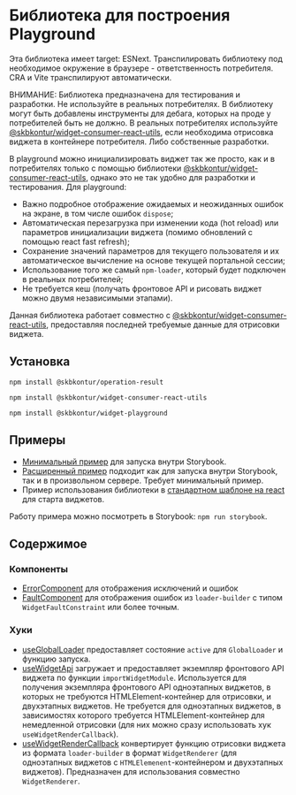 # Библиотека для построения Playground

Эта библиотека имеет target: ESNext. Транспилировать библиотеку под необходимое окружение в браузере - ответственность потребителя. CRA и Vite транспилируют автоматически.

ВНИМАНИЕ: Библиотека предназначена для тестирования и разработки. Не используйте в реальных потребителях. В библиотеку могут быть добавлены инструменты для дебага, которых на проде у потребителей быть не должно.
В реальных потребителях используйте [@skbkontur/widget-consumer-react-utils](../widget-consumer-react-utils/README.md), если необходима отрисовка виджета в контейнере потребителя. Либо собственные разработки.

В playground можно инициализировать виджет так же просто, как и в потребителях только с помощью библиотеки [@skbkontur/widget-consumer-react-utils](../widget-consumer-react-utils/README.md), однако это не так удобно для разработки и тестирования. Для playground:
* Важно подробное отображение ожидаемых и неожиданных ошибок на экране, в том числе ошибок `dispose`;
* Автоматическая перезагрузка при изменении кода (hot reload) или параметров инициализации виджета (помимо обновлений с помощью react fast refresh);
* Сохранение значений параметров для текущего пользователя и их автоматическое вычисление на основе текущей портальной сессии;
* Использование того же самый `npm-loader`, который будет подключен в реальных потребителей;
* Не требуется кеш (получать фронтовое API и рисовать виджет можно двумя независимыми этапами).

Данная библиотека работает совместно с [@skbkontur/widget-consumer-react-utils](../widget-consumer-react-utils/README.md), предоставляя последней требуемые данные для отрисовки виджета.

## Установка
`npm install @skbkontur/operation-result`

`npm install @skbkontur/widget-consumer-react-utils`

`npm install @skbkontur/widget-playground`

## Примеры

* [Минимальный пример](examples/Minimal/WidgetModule.tsx) для запуска внутри Storybook.
* [Расширенный пример](examples/Standard/PlaygroundTwoStep.tsx) подходит как для запуска внутри Storybook, так и в произвольном сервере. Требует минимальный пример.
* Пример использования библиотеки в [стандартном шаблоне на react](../template/playground/WidgetController.tsx) для старта виджетов.

Работу примера можно посмотреть в Storybook: `npm run storybook`.

## Содержимое

### Компоненты
* [ErrorComponent](./esm/components/ErrorComponent.tsx) для отображения исключений и ошибок
* [FaultComponent](./esm/components/FaultComponent.tsx) для отображения ошибок из `loader-builder` с типом `WidgetFaultConstraint` или более точным.

### Хуки

* [useGlobalLoader](./esm/providers/useGlobalLoader.tsx) предоставляет состояние `active` для `GlobalLoader` и функцию запуска.
* [useWidgetApi](./esm/providers/useWidgetApi.tsx) загружает и предоставляет экземпляр фронтового API виджета по функции `importWidgetModule`. Используется для получения экземпляра фронтового API одноэтапных виджетов, в которых не требуются HTMLElement-контейнер для отрисовки, и двухэтапных виджетов. Не требуется для одноэтапных виджетов, в зависимостях которого требуется HTMLElement-контейнер для немедленной отрисовки (для них можно сразу использовать хук `useWidgetRenderCallback`).
* [useWidgetRenderCallback](./esm/providers/useWidgetRenderCallback.tsx) конвертирует функцию отрисовки виджета из формата `loader-builder` в формат `WidgetRenderer` (для одноэтапных виджетов c `HTMLElemenent`-контейнером и двухэтапных виджетов). Предназначен для использования совместно `WidgetRenderer`.

